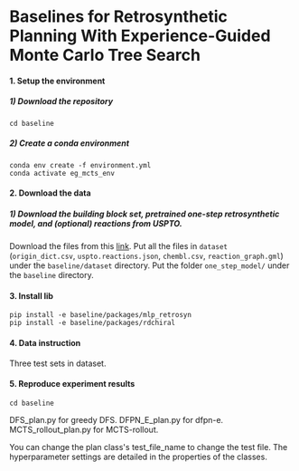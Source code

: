 # Baselines for Retrosynthetic Planning With Experience-Guided Monte Carlo Tree Search


#### 1. Setup the environment
##### 1) Download the repository
    cd baseline
##### 2) Create a conda environment
    conda env create -f environment.yml
    conda activate eg_mcts_env

#### 2. Download the data
##### 1) Download the building block set, pretrained one-step retrosynthetic model, and (optional) reactions from USPTO.
Download the files from this [link](https://drive.google.com/drive/folders/1fu70cs0-POpMpsPzbqIfkpdaQa24Iqk2?usp=sharing).
Put all the files in ```dataset``` (```origin_dict.csv```,  ```uspto.reactions.json```, ```chembl.csv```, ```reaction_graph.gml```) under the ```baseline/dataset``` directory.
Put the folder ```one_step_model/``` under the ```baseline``` directory.
#### 3. Install lib
    pip install -e baseline/packages/mlp_retrosyn
    pip install -e baseline/packages/rdchiral


#### 4. Data instruction

Three test sets in dataset.


#### 5. Reproduce experiment results


    cd baseline

DFS_plan.py for greedy DFS.
DFPN_E_plan.py for dfpn-e.
MCTS_rollout_plan.py for MCTS-rollout.

You can change the plan class's test_file_name to change the test file.
The hyperparameter settings are detailed in the properties of the classes.





